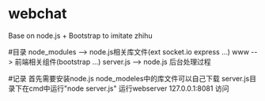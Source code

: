 # webchat
Base on node.js + Bootstrap to imitate zhihu

#目录
node_modules  -->  node.js相关库文件(ext socket.io express ...)
www           -->  前端相关组件(bootstrap ...)
server.js     -->  node.js 后台处理过程

#记录
首先需要安装node.js
node_modeles中的库文件可以自己下载
server.js目录下在cmd中运行"node server.js" 运行webserver
127.0.0.1:8081 访问